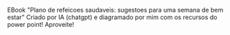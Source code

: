 EBook "Plano de refeicoes saudaveis: sugestoes para uma semana de bem estar"
Criado por IA (chatgpt) e diagramado por mim com os recursos do power point!
Aproveite!

